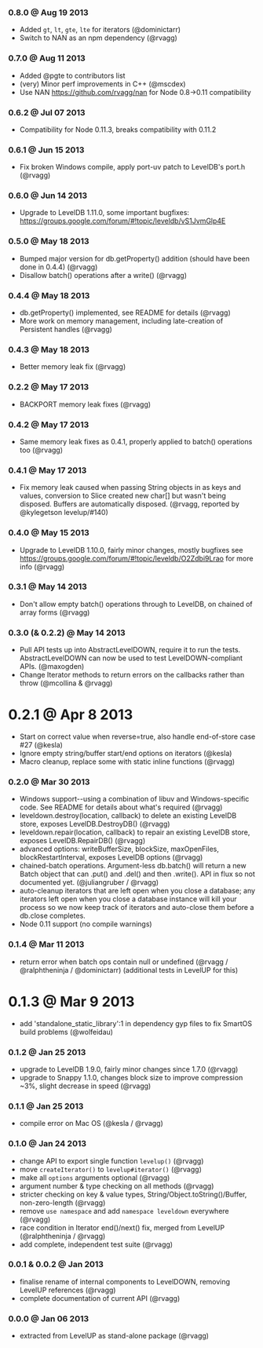 ### 0.8.0 @ Aug 19 2013

  * Added `gt`, `lt`, `gte`, `lte` for iterators (@dominictarr)
  * Switch to NAN as an npm dependency (@rvagg)

### 0.7.0 @ Aug 11 2013

  * Added @pgte to contributors list
  * (very) Minor perf improvements in C++ (@mscdex)
  * Use NAN <https://github.com/rvagg/nan> for Node 0.8->0.11 compatibility

### 0.6.2 @ Jul 07 2013

  * Compatibility for Node 0.11.3, breaks compatibility with 0.11.2

### 0.6.1 @ Jun 15 2013

  * Fix broken Windows compile, apply port-uv patch to LevelDB's port.h (@rvagg)

### 0.6.0 @ Jun 14 2013

  * Upgrade to LevelDB 1.11.0, some important bugfixes: https://groups.google.com/forum/#!topic/leveldb/vS1JvmGlp4E

### 0.5.0 @ May 18 2013

  * Bumped major version for db.getProperty() addition (should have been done in 0.4.4) (@rvagg)
  * Disallow batch() operations after a write() (@rvagg)

### 0.4.4 @ May 18 2013

  * db.getProperty() implemented, see README for details (@rvagg)
  * More work on memory management, including late-creation of Persistent handles (@rvagg)

### 0.4.3 @ May 18 2013

  * Better memory leak fix (@rvagg)

### 0.2.2 @ May 17 2013

  * BACKPORT memory leak fixes (@rvagg)

### 0.4.2 @ May 17 2013

  * Same memory leak fixes as 0.4.1, properly applied to batch() operations too (@rvagg)

### 0.4.1 @ May 17 2013

  * Fix memory leak caused when passing String objects in as keys and values, conversion to Slice created new char[] but wasn't being disposed. Buffers are automatically disposed. (@rvagg, reported by @kylegetson levelup/#140)

### 0.4.0 @ May 15 2013

  * Upgrade to LevelDB 1.10.0, fairly minor changes, mostly bugfixes see https://groups.google.com/forum/#!topic/leveldb/O2Zdbi9Lrao for more info (@rvagg)

### 0.3.1 @ May 14 2013

  * Don't allow empty batch() operations through to LevelDB, on chained of array forms (@rvagg)

### 0.3.0 (& 0.2.2) @ May 14 2013

  * Pull API tests up into AbstractLevelDOWN, require it to run the tests. AbstractLevelDOWN can now be used to test LevelDOWN-compliant APIs. (@maxogden)
  * Change Iterator methods to return errors on the callbacks rather than throw (@mcollina & @rvagg)

0.2.1 @ Apr 8 2013
==================
  * Start on correct value when reverse=true, also handle end-of-store case #27 (@kesla)
  * Ignore empty string/buffer start/end options on iterators (@kesla)
  * Macro cleanup, replace some with static inline functions (@rvagg)

### 0.2.0 @ Mar 30 2013

  * Windows support--using a combination of libuv and Windows-specific code. See README for details about what's required (@rvagg)
  * leveldown.destroy(location, callback) to delete an existing LevelDB store, exposes LevelDB.DestroyDB() (@rvagg)
  * leveldown.repair(location, callback) to repair an existing LevelDB store, exposes LevelDB.RepairDB() (@rvagg)
  * advanced options: writeBufferSize, blockSize, maxOpenFiles, blockRestartInterval, exposes LevelDB options (@rvagg)
  * chained-batch operations. Argument-less db.batch() will return a new Batch object that can .put() and .del() and then .write(). API in flux so not documented yet. (@juliangruber / @rvagg)
  * auto-cleanup iterators that are left open when you close a database; any iterators left open when you close a database instance will kill your process so we now keep track of iterators and auto-close them before a db.close completes.
  * Node 0.11 support (no compile warnings)

### 0.1.4 @ Mar 11 2013

  * return error when batch ops contain null or undefined (@rvagg / @ralphtheninja / @dominictarr) (additional tests in LevelUP for this)

0.1.3 @ Mar 9 2013
==================
  * add 'standalone_static_library':1 in dependency gyp files to fix SmartOS build problems (@wolfeidau)

### 0.1.2 @ Jan 25 2013

  * upgrade to LevelDB 1.9.0, fairly minor changes since 1.7.0 (@rvagg)
  * upgrade to Snappy 1.1.0, changes block size to improve compression ~3%, slight decrease in speed (@rvagg)

### 0.1.1 @ Jan 25 2013

  * compile error on Mac OS (@kesla / @rvagg)

### 0.1.0 @ Jan 24 2013

  * change API to export single function `levelup()` (@rvagg)
  * move `createIterator()` to `levelup#iterator()` (@rvagg)
  * make all `options` arguments optional (@rvagg)
  * argument number & type checking on all methods (@rvagg)
  * stricter checking on key & value types, String/Object.toString()/Buffer, non-zero-length (@rvagg)
  * remove `use namespace` and add `namespace leveldown` everywhere (@rvagg)
  * race condition in Iterator end()/next() fix, merged from LevelUP (@ralphtheninja / @rvagg)
  * add complete, independent test suite (@rvagg)

### 0.0.1 & 0.0.2 @ Jan 2013

  * finalise rename of internal components to LevelDOWN, removing LevelUP references (@rvagg)
  * complete documentation of current API (@rvagg)

### 0.0.0 @ Jan 06 2013

  * extracted from LevelUP as stand-alone package (@rvagg)
